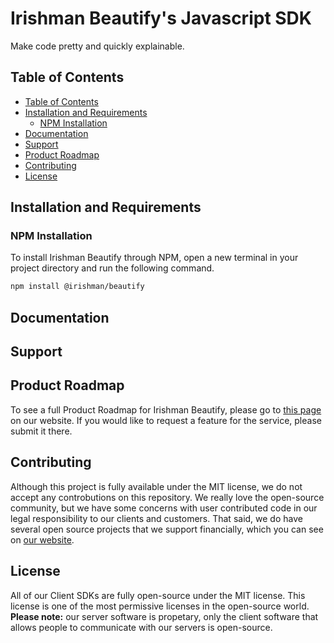 # Irishman Beautify's Javascript SDK

Make code pretty and quickly explainable.

## Table of Contents

- [Table of Contents](#table-of-contents)
- [Installation and Requirements](#installation-and-requirements)
  - [NPM Installation](#npm-installation)
- [Documentation](#documentation)
- [Support](#support)
- [Product Roadmap](#product-roadmap)
- [Contributing](#contributing)
- [License](#license)

## Installation and Requirements

### NPM Installation

To install Irishman Beautify through NPM, open a new terminal in your project directory and run the following command.

```bash
npm install @irishman/beautify
```

## Documentation

## Support

## Product Roadmap

To see a full Product Roadmap for Irishman Beautify, please go to [this page](https://irishman.cloud/service/beautify/roadmap) on our website. If you would like to request a feature for the service, please submit it there.

## Contributing

Although this project is fully available under the MIT license, we do not accept any controbutions on this repository. We really love the open-source community, but we have some concerns with user contributed code in our legal responsibility to our clients and customers. That said, we do have several open source projects that we support financially, which you can see on [our website](https://irishman.cloud/).

## License

All of our Client SDKs are fully open-source under the MIT license. This license is one of the most permissive licenses in the open-source world. **Please note:** our server software is propetary, only the client software that allows people to communicate with our servers is open-source.
